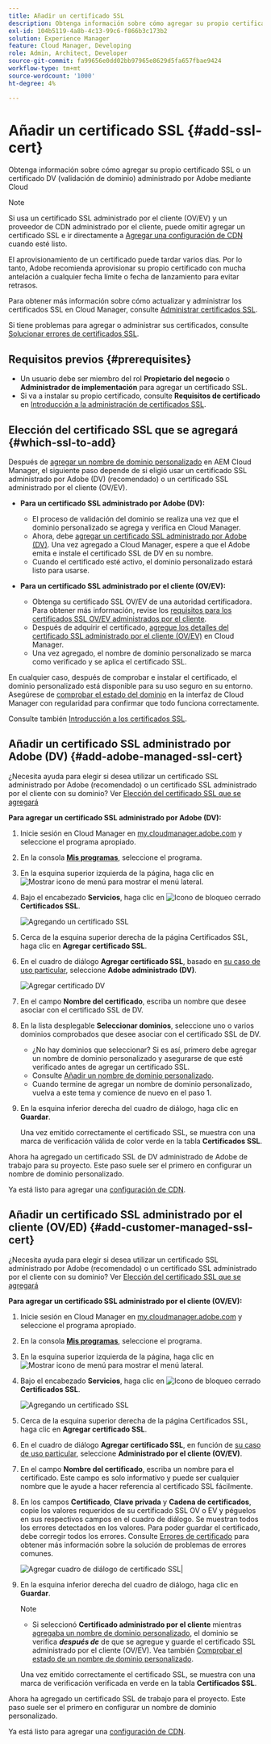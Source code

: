 ```yaml
---
title: Añadir un certificado SSL
description: Obtenga información sobre cómo agregar su propio certificado SSL o un certificado DV (validación de dominio) administrado por Adobe mediante las herramientas de autoservicio de Cloud Manager.
exl-id: 104b5119-4a8b-4c13-99c6-f866b3c173b2
solution: Experience Manager
feature: Cloud Manager, Developing
role: Admin, Architect, Developer
source-git-commit: fa99656e0dd02bb97965e8629d5fa657fbae9424
workflow-type: tm+mt
source-wordcount: '1000'
ht-degree: 4%

---
```



# Añadir un certificado SSL {#add-ssl-cert}

Obtenga información sobre cómo agregar su propio certificado SSL o un certificado DV (validación de dominio) administrado por Adobe mediante Cloud

>[!NOTE]
>
>Si usa un certificado SSL administrado por el cliente (OV/EV) y un proveedor de CDN administrado por el cliente, puede omitir agregar un certificado SSL e ir directamente a [Agregar una configuración de CDN](/help/implementing/cloud-manager/cdn-configurations/add-cdn-config.md) cuando esté listo.

El aprovisionamiento de un certificado puede tardar varios días. Por lo tanto, Adobe recomienda aprovisionar su propio certificado con mucha antelación a cualquier fecha límite o fecha de lanzamiento para evitar retrasos.

Para obtener más información sobre cómo actualizar y administrar los certificados SSL en Cloud Manager, consulte [Administrar certificados SSL](/help/implementing/cloud-manager/managing-ssl-certifications/managing-certificates.md).

Si tiene problemas para agregar o administrar sus certificados, consulte [Solucionar errores de certificados SSL](/help/implementing/cloud-manager/managing-ssl-certifications/troubleshoot-ssl-cert.md).


## Requisitos previos {#prerequisites}

* Un usuario debe ser miembro del rol **Propietario del negocio** o **Administrador de implementación** para agregar un certificado SSL.
* Si va a instalar su propio certificado, consulte **Requisitos de certificado** en [Introducción a la administración de certificados SSL](/help/implementing/cloud-manager/managing-ssl-certifications/introduction-to-ssl-certificates.md#requirements).

## Elección del certificado SSL que se agregará {#which-ssl-to-add}

Después de [agregar un nombre de dominio personalizado](/help/implementing/cloud-manager/custom-domain-names/add-custom-domain-name.md) en AEM Cloud Manager, el siguiente paso depende de si eligió usar un certificado SSL administrado por Adobe (DV) (recomendado) o un certificado SSL administrado por el cliente (OV/EV).

* **Para un certificado SSL administrado por Adobe (DV):**
   * El proceso de validación del dominio se realiza una vez que el dominio personalizado se agrega y verifica en Cloud Manager.
   * Ahora, debe [agregar un certificado SSL administrado por Adobe (DV)](#add-adobe-managed-ssl-cert).
Una vez agregado a Cloud Manager, espere a que el Adobe emita e instale el certificado SSL de DV en su nombre.
   * Cuando el certificado esté activo, el dominio personalizado estará listo para usarse.

* **Para un certificado SSL administrado por el cliente (OV/EV):**

   * Obtenga su certificado SSL OV/EV de una autoridad certificadora. Para obtener más información, revise los [requisitos para los certificados SSL OV/EV administrados por el cliente](/help/implementing/cloud-manager/managing-ssl-certifications/introduction-to-ssl-certificates.md#requirements).
   * Después de adquirir el certificado, [agregue los detalles del certificado SSL administrado por el cliente (OV/EV)](#add-customer-manage-ssl-cert) en Cloud Manager.
   * Una vez agregado, el nombre de dominio personalizado se marca como verificado y se aplica el certificado SSL.

En cualquier caso, después de comprobar e instalar el certificado, el dominio personalizado está disponible para su uso seguro en su entorno. Asegúrese de [comprobar el estado del dominio](/help/implementing/cloud-manager/custom-domain-names/check-domain-name-status.md) en la interfaz de Cloud Manager con regularidad para confirmar que todo funciona correctamente.

Consulte también [Introducción a los certificados SSL](/help/implementing/cloud-manager/managing-ssl-certifications/introduction-to-ssl-certificates.md).

## Añadir un certificado SSL administrado por Adobe (DV) {#add-adobe-managed-ssl-cert}

¿Necesita ayuda para elegir si desea utilizar un certificado SSL administrado por Adobe (recomendado) o un certificado SSL administrado por el cliente con su dominio? Ver [Elección del certificado SSL que se agregará](#which-ssl-to-add)

**Para agregar un certificado SSL administrado por Adobe (DV):**

1. Inicie sesión en Cloud Manager en [my.cloudmanager.adobe.com](https://my.cloudmanager.adobe.com/) y seleccione el programa apropiado.
1. En la consola **[Mis programas](/help/implementing/cloud-manager/navigation.md#my-programs)**, seleccione el programa.
1. En la esquina superior izquierda de la página, haga clic en ![Mostrar icono de menú](https://spectrum.adobe.com/static/icons/workflow_18/Smock_ShowMenu_18_N.svg) para mostrar el menú lateral.

1. Bajo el encabezado **Servicios**, haga clic en ![Icono de bloqueo cerrado](https://spectrum.adobe.com/static/icons/workflow_18/Smock_LockClosed_18_N.svg) **Certificados SSL**.

   ![Agregando un certificado SSL](/help/implementing/cloud-manager/assets/ssl/ssl-cert-add.png)

1. Cerca de la esquina superior derecha de la página Certificados SSL, haga clic en **Agregar certificado SSL**.

1. En el cuadro de diálogo **Agregar certificado SSL**, basado en [su caso de uso particular](#which-ssl-to-add), seleccione **Adobe administrado (DV)**.

   ![Agregar certificado DV](/help/implementing/cloud-manager/assets/ssl/add-dv-certificate.png)

1. En el campo **Nombre del certificado**, escriba un nombre que desee asociar con el certificado SSL de DV.

1. En la lista desplegable **Seleccionar dominios**, seleccione uno o varios dominios comprobados que desee asociar con el certificado SSL de DV.
   * ¿No hay dominios que seleccionar? Si es así, primero debe agregar un nombre de dominio personalizado y asegurarse de que esté verificado antes de agregar un certificado SSL.
   * Consulte [Añadir un nombre de dominio personalizado](/help/implementing/cloud-manager/custom-domain-names/add-custom-domain-name.md).
   * Cuando termine de agregar un nombre de dominio personalizado, vuelva a este tema y comience de nuevo en el paso 1.

1. En la esquina inferior derecha del cuadro de diálogo, haga clic en **Guardar**.

   Una vez emitido correctamente el certificado SSL, se muestra con una marca de verificación válida de color verde en la tabla **Certificados SSL**.

Ahora ha agregado un certificado SSL de DV administrado de Adobe de trabajo para su proyecto. Este paso suele ser el primero en configurar un nombre de dominio personalizado.

Ya está listo para agregar una [configuración de CDN](/help/implementing/cloud-manager/cdn-configurations/add-cdn-config.md).

## Añadir un certificado SSL administrado por el cliente (OV/ED) {#add-customer-managed-ssl-cert}

¿Necesita ayuda para elegir si desea utilizar un certificado SSL administrado por Adobe (recomendado) o un certificado SSL administrado por el cliente con su dominio? Ver [Elección del certificado SSL que se agregará](#which-ssl-to-add)

**Para agregar un certificado SSL administrado por el cliente (OV/EV):**

1. Inicie sesión en Cloud Manager en [my.cloudmanager.adobe.com](https://my.cloudmanager.adobe.com/) y seleccione el programa apropiado.
1. En la consola **[Mis programas](/help/implementing/cloud-manager/navigation.md#my-programs)**, seleccione el programa.
1. En la esquina superior izquierda de la página, haga clic en ![Mostrar icono de menú](https://spectrum.adobe.com/static/icons/workflow_18/Smock_ShowMenu_18_N.svg) para mostrar el menú lateral.
1. Bajo el encabezado **Servicios**, haga clic en ![Icono de bloqueo cerrado](https://spectrum.adobe.com/static/icons/workflow_18/Smock_LockClosed_18_N.svg) **Certificados SSL**.

   ![Agregando un certificado SSL](/help/implementing/cloud-manager/assets/ssl/ssl-cert-add.png)

1. Cerca de la esquina superior derecha de la página Certificados SSL, haga clic en **Agregar certificado SSL**.

1. En el cuadro de diálogo **Agregar certificado SSL**, en función de [su caso de uso particular](#which-ssl-to-add), seleccione **Administrado por el cliente (OV/EV)**.

1. En el campo **Nombre del certificado**, escriba un nombre para el certificado.
Este campo es solo informativo y puede ser cualquier nombre que le ayude a hacer referencia al certificado SSL fácilmente.

1. En los campos **Certificado**, **Clave privada** y **Cadena de certificados**, copie los valores requeridos de su certificado SSL OV o EV y péguelos en sus respectivos campos en el cuadro de diálogo.
Se muestran todos los errores detectados en los valores. Para poder guardar el certificado, debe corregir todos los errores. Consulte [Errores de certificado](#certificate-errors) para obtener más información sobre la solución de problemas de errores comunes.

   ![Agregar cuadro de diálogo de certificado SSL](/help/implementing/cloud-manager/assets/ssl/ssl-cert-02.png)|

1. En la esquina inferior derecha del cuadro de diálogo, haga clic en **Guardar**.

   >[!NOTE]
   >
   >* Si seleccionó **Certificado administrado por el cliente** mientras [agregaba un nombre de dominio personalizado](/help/implementing/cloud-manager/custom-domain-names/add-custom-domain-name.md), el dominio se verifica ***después de*** de que se agregue y guarde el certificado SSL administrado por el cliente (OV/EV). Vea también [Comprobar el estado de un nombre de dominio personalizado](/help/implementing/cloud-manager/custom-domain-names/check-domain-name-status.md#how-to).

   Una vez emitido correctamente el certificado SSL, se muestra con una marca de verificación verificada en verde en la tabla **Certificados SSL**.

Ahora ha agregado un certificado SSL de trabajo para el proyecto. Este paso suele ser el primero en configurar un nombre de dominio personalizado.

Ya está listo para agregar una [configuración de CDN](/help/implementing/cloud-manager/cdn-configurations/add-cdn-config.md).























<!--
## Add an SSL certificate {#add-ssl-cert}

1. Log into Cloud Manager at [my.cloudmanager.adobe.com](https://my.cloudmanager.adobe.com/) and select the appropriate program.
1. On the **[My Programs](/help/implementing/cloud-manager/navigation.md#my-programs)** console, select the program.
1. In the upper-left corner of the page, click ![Show menu icon](https://spectrum.adobe.com/static/icons/workflow_18/Smock_ShowMenu_18_N.svg) to reveal the side menu. 
1. Under the **Services** heading, click ![Lock closed icon](https://spectrum.adobe.com/static/icons/workflow_18/Smock_LockClosed_18_N.svg) **SSL Certificates**. 

   ![Adding an SSL certificate](/help/implementing/cloud-manager/assets/ssl/ssl-cert-add.png)

1. Near the upper-right corner of the SSL Certificates page, click **Add SSL Certificate**.

1. In the **Add SSL certificate** dialog box, based on [your particular use case](/help/implementing/cloud-manager/managing-ssl-certifications/introduction-to-ssl-certificates.md), do one of the following:

    | | Use case | Steps |
    | --- | --- | --- |
    | 1 | **Add an Adobe managed (DV) certificate** | **To add an Adobe managed (DV) SSL certificate:**<br>a. In the **Add SSL Certificate** dialog box, select the certificate type **Adobe managed (DV)**.<br>![Add a DV certificate](/help/implementing/cloud-manager/assets/ssl/add-dv-certificate.png)<br>b. In the **Certificate name** field, enter a name you want associated with the certificate.<br>c. In the **Select domains** drop-down list, select one or more domains that you want associated with the DV SSL certificate.<br>No domains to select? If so, it means that you must first add a custom domain name and ensure it is verified before you can add an SSL certificate. See [Add a custom domain name](/help/implementing/cloud-manager/custom-domain-names/add-custom-domain-name.md). When you are finished adding a custom domain name, return to this topic and begin at step 1 again.<br>d. Continue to step 7. |
    | 2 | **Add a customer managed (OV/EV) certificate** | **To add a customer managed (OV/EV) SSL certificate:**<br>a. In the **Add SSL Certificate** dialog box, select the certificate type **Customer managed (OV/EV)**.<br>b. In the **Certificate name** field, enter a name for your certificate. This field is for informational purposes only and can be any name that helps you reference your SSL certificate easily.<br>c. In the **Certificate**, **Private key**, and **Certificate chain** fields, paste the required values into their respective fields.<br>![Add SSL certificate dialog box](/help/implementing/cloud-manager/assets/ssl/ssl-cert-02.png)<br>Any detected errors in values are displayed. Before you can save your certificate, you must address all errors. See [Certificate Errors](#certificate-errors) to learn more about troubleshooting common errors.<br>d. Continue to step 7. | 

1. In the lower-right corner of the dialog box, click **Save**.

    >[!NOTE]
    >
    >* If you selected **Adobe managed certificate** while [adding a custom domain name](/help/implementing/cloud-manager/custom-domain-names/add-custom-domain-name.md), the domain is verified with the added certificate when the custom domain is added. 
    >
    >* If you selected **Customer managed certificate** while [adding a custom domain name](/help/implementing/cloud-manager/custom-domain-names/add-custom-domain-name.md), the domain is verified ***after*** the customer managed (OV/EV) SSL certificate is added and saved. See also [Check the status of a custom domain name](/help/implementing/cloud-manager/custom-domain-names/check-domain-name-status.md#how-to).

    After the SSL certificate is successfully issued, it is displayed with a green verified check mark in the **SSL Certificates** table. 

    You now have added a working SSL certificate for your project. This step is often the first to set up a custom domain name. 
    

* To learn about updating and managing your SSL certificates in Cloud Manager, see [Manage SSL certificates](/help/implementing/cloud-manager/managing-ssl-certifications/managing-certificates.md).

* If you are having issues adding or managing your certificates, see [Troubleshoot SSL certificate errors](/help/implementing/cloud-manager/managing-ssl-certifications/troubleshoot-ssl-cert.md). -->
